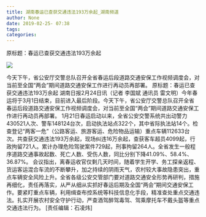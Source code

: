 ```yaml
---
title: 湖南春运已查获交通违法193万余起_湖南频道
author: None
date: 2019-02-25- 07:38
tags: 
categories: 
---
```

原标题：春运已查获交通违法193万余起
<!-- more -->
                
<img align="center" border="0" src="http://p2.ifengimg.com/a/2016/0810/204c433878d5cf9size1_w16_h16.png" />
                
            
今天下午，省公安厅交警总队召开全省春运后段道路交通安保工作视频调度会，对当前至全国“两会”期间道路交通安保工作进行再动员再部署。
原标题：春运已查获交通违法193万余起
湖南日报2月24日讯（记者 李国斌 通讯员 雷文明）今年春运将于3月1日结束，目前进入最后阶段。今天下午，省公安厅交警总队召开全省春运后段道路交通安保工作视频调度会，对当前至全国“两会”期间道路交通安保工作进行再动员再部署。
1月21日春运启动以来，全省公安交警系统共出动警力430521人次、警车148124台次，启动执法站点322个，其中省际执法站14个。检查登记“两客一危”（公路客运、旅游客运、危险物品运输）重点车辆112633台次。共查获交通违法193万余起，现场纠违16万余起，查获客车超员4099起，行政拘留721人。累计办理危险驾驶案件729起，刑事拘留264人。全省发生一般程序道路交通事故起数、死亡人数、受伤人数，同比分别下降41.09%、58.4%、36.87%。
会议指出，离春运收官仅剩几天时间，随着学生开学、务工探亲返程、货运客运混合车流的不断攀升，加之持续的阴雨天气，农村较大事故隐患突出，重点车辆安全风险上升。全省各级公安交管部门要对道路交通安全形势再研判，措施再细化，责任再落实，从严从细从实抓好春运后期及全国“两会”期间交通安保工作。要紧盯重点车辆，利用缉查布控系统等科技信息化手段，精准查处重点交通违法。扎实开展农村安全守护行动，严查酒驾醉驾毒驾、驾乘摩托车不戴头盔等重点交通违法行为。
[责任编辑：石凌炜]
            
